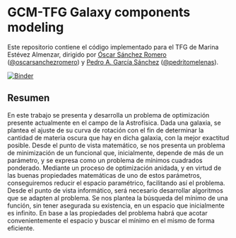 # GCM-TFG Galaxy components modeling

Este repositorio contiene el código implementado para el TFG de Marina Estévez Almenzar, dirigido por
[Óscar Sánchez Romero](https://www.ugr.es/~ossanche) ([@oscarsanchezromero](https://github.com/oscarsanchezromero)) y [Pedro A. García Sánchez](https://www.ugr.es/~pedro) ([@pedritomelenas](https://github.com/pedritomelenas)).

[![Binder](https://mybinder.org/badge_logo.svg)](https://mybinder.org/v2/gh/ealmenzar/GCM-TFG/master)

## Resumen

En este trabajo se presenta y desarrolla un problema de optimización presente actualmente en el campo de la Astrofísica. 
Dada una galaxia, se plantea el ajuste de su curva de rotación con el fin de determinar la cantidad de materia oscura que 
hay en dicha galaxia, con la mejor exactitud posible. Desde el punto de vista matemático, se nos presenta un problema de 
minimización de un funcional que, inicialmente, depende de más de un parámetro, y se expresa como un problema de mínimos 
cuadrados ponderado. Mediante un proceso de optimización anidada, y en virtud de las buenas propiedades matemáticas de uno 
de estos parámetros, conseguiremos reducir el espacio paramétrico, facilitando así el problema. Desde el punto de vista 
informático, será necesario desarrollar algoritmos que se adapten al problema. Se nos plantea la búsqueda del mínimo de 
una función, sin tener asegurada su existencia, en un espacio que inicialmente es infinito. En base a las propiedades 
del problema habrá que acotar convenientemente el espacio y buscar el mínimo en el mismo de forma eficiente.

